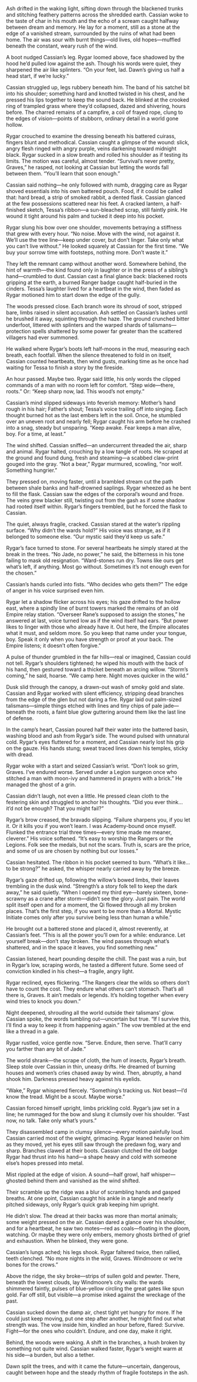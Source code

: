 Ash drifted in the waking light, sifting down through the blackened trunks and stitching feathery patterns across the shredded earth. Cassian woke to the taste of char in his mouth and the echo of a scream caught halfway between dream and memory. He lay for a moment, still as a stone at the edge of a vanished stream, surrounded by the ruins of what had been home. The air was sour with burnt things—old lives, old hopes—muffled beneath the constant, weary rush of the wind.

A boot nudged Cassian’s leg. Rygar loomed above, face shadowed by the hood he’d pulled low against the ash. Though his words were quiet, they sharpened the air like splinters. “On your feet, lad. Dawn’s giving us half a head start, if we’re lucky.”

Cassian struggled up, legs rubbery beneath him. The band of his satchel bit into his shoulder; something hard and knotted twisted in his chest, and he pressed his lips together to keep the sound back. He blinked at the crooked ring of trampled grass where they’d collapsed, dazed and shivering, hours before. The charred remains of a campfire, a coil of frayed rope, clung to the edges of vision—points of stubborn, ordinary detail in a world gone hollow.

Rygar crouched to examine the dressing beneath his battered cuirass, fingers blunt and methodical. Cassian caught a glimpse of the wound: slick, angry flesh ringed with angry purple, veins darkening toward midnight black. Rygar sucked in a slow breath and rolled his shoulder as if testing its limits. The motion was careful, almost tender. “Survival’s never pretty, Graves,” he rasped, not looking at Cassian but letting the words fall between them. “You’ll learn that soon enough.”

Cassian said nothing—he only followed with numb, dragging care as Rygar shoved essentials into his own battered pouch. Food, if it could be called that: hard bread, a strip of smoked rabbit, a dented flask. Cassian glanced at the few possessions scattered near his feet. A cracked lantern, a half-finished sketch, Tessa’s ribbon—a sun-bleached scrap, still faintly pink. He wound it tight around his palm and tucked it deep into his pocket.

Rygar slung his bow over one shoulder, movements betraying a stiffness that grew with every hour. “No noise. Move with the wind, not against it. We’ll use the tree line—keep under cover, but don’t linger. Take only what you can’t live without.” He looked squarely at Cassian for the first time. “We buy your sorrow time with footsteps, nothing more. Don’t waste it.”

They left the remnant camp without another word. Somewhere behind, the hint of warmth—the kind found only in laughter or in the press of a sibling’s hand—crumbled to dust. Cassian cast a final glance back: blackened roots gripping at the earth, a burned Ranger badge caught half-buried in the cinders. Tessa’s laughter lived for a heartbeat in the wind, then faded as Rygar motioned him to start down the edge of the gully.

The woods pressed close. Each branch wore its shroud of soot, stripped bare, limbs raised in silent accusation. Ash settled on Cassian’s lashes until he brushed it away, squinting through the haze. The ground crunched bitter underfoot, littered with splinters and the warped shards of talismans—protection spells shattered by some power far greater than the scattered villagers had ever summoned.

He walked where Rygar’s boots left half-moons in the mud, measuring each breath, each footfall. When the silence threatened to fold in on itself, Cassian counted heartbeats, then wind gusts, marking time as he once had waiting for Tessa to finish a story by the fireside.

An hour passed. Maybe two. Rygar said little, his only words the clipped commands of a man with no room left for comfort. “Step wide—there, roots.” Or: “Keep sharp now, lad. This wood’s not empty.” 

Cassian’s mind slipped sideways into feverish memory: Mother’s hand rough in his hair; Father’s shout; Tessa’s voice trailing off into singing. Each thought burned hot as the last embers left in the soil. Once, he stumbled over an uneven root and nearly fell; Rygar caught his arm before he crashed into a snag, steady but unsparing. “Keep awake. Fear keeps a man alive, boy. For a time, at least.”

The wind shifted. Cassian sniffed—an undercurrent threaded the air, sharp and animal. Rygar halted, crouching by a low tangle of roots. He scraped at the ground and found dung, fresh and steaming—a scabbed claw-print gouged into the gray. “Not a bear,” Rygar murmured, scowling, “nor wolf. Something hungrier.”

They pressed on, moving faster, until a brambled stream cut the path between shale banks and half-drowned saplings. Rygar wheezed as he bent to fill the flask. Cassian saw the edges of the corporal’s wound and froze. The veins grew blacker still, twisting out from the gash as if some shadow had rooted itself within. Rygar’s fingers trembled, but he forced the flask to Cassian.

The quiet, always fragile, cracked. Cassian stared at the water’s rippling surface. “Why didn’t the wards hold?” His voice was strange, as if it belonged to someone else. “Our mystic said they’d keep us safe.”

Rygar’s face turned to stone. For several heartbeats he simply stared at the break in the trees. “No Jade, no power,” he said, the bitterness in his tone failing to mask old resignation. “Ward-stones run dry. Towns like ours get what’s left, if anything. Most go without. Sometimes it’s not enough even for the chosen.”

Cassian’s hands curled into fists. “Who decides who gets them?” The edge of anger in his voice surprised even him.

Rygar let a shadow flicker across his eyes; his gaze drifted to the hollow east, where a spindly line of burnt towers marked the remains of an old Empire relay station. “Overseer Rane’s supposed to assign the stones,” he answered at last, voice turned low as if the wind itself had ears. “But power likes to linger with those who already have it. Out here, the Empire allocates what it must, and seldom more. So you keep that name under your tongue, boy. Speak it only when you have strength or proof at your back. The Empire listens; it doesn’t often forgive.”

A pulse of thunder grumbled in the far hills—real or imagined, Cassian could not tell. Rygar’s shoulders tightened; he wiped his mouth with the back of his hand, then gestured toward a thicket beneath an arcing willow. “Storm’s coming,” he said, hoarse. “We camp here. Night moves quicker in the wild.”

Dusk slid through the canopy, a drawn-out wash of smoky gold and slate. Cassian and Rygar worked with silent efficiency, stripping dead branches from the edge of the glen but not daring a fire. Rygar laid out palm-sized talismans—simple things etched with lines and tiny chips of pale jade—beneath the roots, a faint blue glow guttering around them like the last line of defense.

In the camp’s heart, Cassian poured half their water into the battered basin, washing blood and ash from Rygar’s side. The wound pulsed with unnatural cold. Rygar’s eyes fluttered for a moment, and Cassian nearly lost his grip on the gauze. His hands stung; sweat traced lines down his temples, sticky with dread.

Rygar woke with a start and seized Cassian’s wrist. “Don’t look so grim, Graves. I’ve endured worse. Served under a Legion surgeon once who stitched a man with moon-ivy and hammered in prayers with a brick.” He managed the ghost of a grin.

Cassian didn’t laugh, not even a little. He pressed clean cloth to the festering skin and struggled to anchor his thoughts. “Did you ever think… it’d not be enough? That you might fail?”

Rygar’s brow creased, the bravado slipping. “Failure sharpens you, if you let it. Or it kills you if you won’t learn. I was Academy-bound once myself. Flunked the entrance trial three times—every time made me meaner, cleverer.” His voice softened. “It’s easy to worship the Rangers or the Legions. Folk see the medals, but not the scars. Truth is, scars are the price, and some of us are chosen by nothing but our losses.”

Cassian hesitated. The ribbon in his pocket seemed to burn. “What’s it like… to be strong?” he asked, the whisper nearly carried away by the breeze.

Rygar’s gaze drifted up, following the willow’s bowed limbs, their leaves trembling in the dusk wind. “Strength’s a story folk tell to keep the dark away,” he said quietly. “When I opened my third eye—barely sixteen, bone-scrawny as a crane after storm—didn’t see the glory. Just pain. The world split itself open and for a moment, the Qi flowed through all my broken places. That’s the first step, if you want to be more than a Mortal. Mystic Initiate comes only after you survive being less than human a while.”

He brought out a battered stone and placed it, almost reverently, at Cassian’s feet. “This is all the power you’ll own for a while: endurance. Let yourself break—don’t stay broken. The wind passes through what’s shattered, and in the space it leaves, you find something new.”

Cassian listened, heart pounding despite the chill. The past was a ruin, but in Rygar’s low, scraping words, he tasted a different future. Some seed of conviction kindled in his chest—a fragile, angry light.

Rygar reclined, eyes flickering. “The Rangers clear the wilds so others don’t have to count the cost. They endure what others can’t stomach. That’s all there is, Graves. It ain’t medals or legends. It’s holding together when every wind tries to knock you down.”

Night deepened, shrouding all the world outside their talismans’ glow. Cassian spoke, the words tumbling out—uncertain but true. “If I survive this, I’ll find a way to keep it from happening again.” The vow trembled at the end like a thread in a gale.

Rygar rustled, voice gentle now. “Serve. Endure, then serve. That’ll carry you farther than any bit of Jade.”

The world shrank—the scrape of cloth, the hum of insects, Rygar’s breath. Sleep stole over Cassian in thin, uneasy drifts. He dreamed of burning houses and women’s cries chased away by wind. Then, abruptly, a hand shook him. Darkness pressed heavy against his eyelids.

“Wake,” Rygar whispered fiercely. “Something’s tracking us. Not beast—I’d know the tread. Might be a scout. Maybe worse.”

Cassian forced himself upright, limbs prickling cold. Rygar’s jaw set in a line; he rummaged for the bow and slung it clumsily over his shoulder. “Fast now, no talk. Take only what’s yours.”

They disassembled camp in clumsy silence—every motion painfully loud. Cassian carried most of the weight, grimacing. Rygar leaned heavier on him as they moved, yet his eyes still saw through the predawn fog, wary and sharp. Branches clawed at their boots. Cassian clutched the old badge Rygar had thrust into his hand—a shape heavy and cold with someone else’s hopes pressed into metal.

Mist rippled at the edge of vision. A sound—half growl, half whisper—ghosted behind them and vanished as the wind shifted.

Their scramble up the ridge was a blur of scrambling hands and gasped breaths. At one point, Cassian caught his ankle in a tangle and nearly pitched sideways, only Rygar’s quick grab keeping him upright.

He didn’t slow. The dread at their backs was more than mortal animals; some weight pressed on the air. Cassian dared a glance over his shoulder, and for a heartbeat, he saw two motes—red as coals—floating in the gloom, watching. Or maybe they were only embers, memory ghosts birthed of grief and exhaustion. When he blinked, they were gone.

Cassian’s lungs ached; his legs shook. Rygar faltered twice, then rallied, teeth clenched. “No more nights in the wild, Graves. Windmoore or we’re bones for the crows.”

Above the ridge, the sky broke—strips of sullen gold and pewter. There, beneath the lowest clouds, lay Windmoore’s city walls: the wards shimmered faintly, pulses of blue-yellow circling the great gates like spun gold. Far off still, but visible—a promise inked against the wreckage of the past.

Cassian sucked down the damp air, chest tight yet hungry for more. If he could just keep moving, put one step after another, he might find out what strength was. The vow inside him, kindled an hour before, flared: Survive. Fight—for the ones who couldn’t. Endure, and one day, make it right.

Behind, the woods were waking. A shift in the branches, a hush broken by something not quite wind. Cassian walked faster, Rygar’s weight warm at his side—a burden, but also a tether.

Dawn split the trees, and with it came the future—uncertain, dangerous, caught between hope and the steady rhythm of fragile footsteps in the ash.